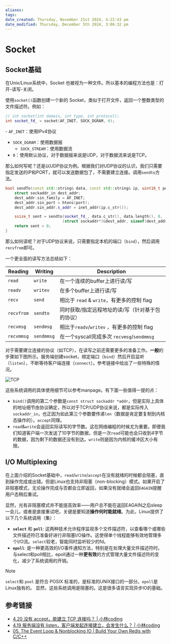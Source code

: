 ```yaml
---
aliases: 
tags: 
date_created: Thursday, November 21st 2024, 4:22:43 pm
date_modified: Thursday, December 5th 2024, 3:06:32 pm
---
```


# Socket

## Socket基础

在Unix/Linux系统中，Socket 也被视为一种文件。所以基本的编程方法也是：打开-读写-关闭。

使用`socket()`函数创建一个新的 Socket，类似于打开文件，返回一个整数类型的文件描述符。例如：

```cpp
// int socket(int domain, int type, int protocol);
int socket_fd_ = socket(AF_INET, SOCK_DGRAM, 0);
```

- `AF_INET`：使用IPv4协议
- `SOCK_DGRAM`：使用数据报
    - `SOCK_STREAM`：使用数据流
- `0`：使用默认协议，对于数据报来说是UDP，对于数据流来说是TCP。

那么如何写呢？还是以UDP协议为例。根据我们对UDP协议的认识，我们只需要指定发送的IP和PORT，就可以发送数据包了，不需要建立连接。调用`sendto`方法。

```cpp
bool sendTo(const std::string& data, const std::string& ip, uint16_t port) {
    struct sockaddr_in dest_addr;
    dest_addr.sin_family = AF_INET;
    dest_addr.sin_port = htons(port);
    dest_addr.sin_addr.s_addr = inet_addr(ip.c_str());

    ssize_t sent = sendto(socket_fd_, data.c_str(), data.length(), 0,
                         (struct sockaddr*)&dest_addr, sizeof(dest_addr));
    return sent > 0;
}
```

那么如何读呢？对于UDP协议来说，只需要指定本机的端口（`bind`），然后调用`recvfrom`即可。

一个更全面的读写方法总结如下：

| Reading    | Writing    | Description                         |
| ---------- | ---------- | ----------------------------------- |
| `read`     | `write`    | 在一个连续的buffer上进行读/写                  |
| `readv`    | `writev`   | 在多个buffer上进行读/写                     |
| `recv`     | `send`     | 相比于 `read` & `write`，有更多的控制 flag    |
| `recvfrom` | `sendto`   | 同时获取/指定远程地址的读/写（针对基于包的协议）           |
| `recvmsg`  | `sendmsg`  | 相比于`readv`/`writev` ，有更多的控制 flag    |
| `recvmmsg` | `sendmmsg` | 在一个syscall完成多次 `recvmsg`/`sendmmsg` |

对于需要建立连接的协议（如TCP），在读写之前还需要更多的准备工作。**一般**的步骤如下图所示。服务端创建socket，绑定端口（`bind`）然后开启监听（`listen`），不断等待客户端连接（`connect`）。参考链接中给出了一些特殊的情况。

![TCP](https://media.geeksforgeeks.org/wp-content/uploads/20220330131350/StatediagramforserverandclientmodelofSocketdrawio2-448x660.png)

这些系统调用的具体使用细节可以参考manpage。有下面一些值得一提的点：

- `bind()`调用的第二个参数是`const struct sockaddr *addr`，但是实际上具体的地址细节由协议确定，所以对于TCP/UDP协议来说，都是实际传入`sockaddr_in`，也正因为如此第三个参数要传递`len`（数据是肯定要复制到内核态操作的）。`accept`同理。
- `read`&`write`会返回实际读写的字节数。这在网络编程的时候尤为重要。即便我们知道客户端一次发送了10字节的数据，但是一次`read`可能也会只收到4字节的数据，因为剩下的数据还没有到达。`write`则是因为内核的缓冲区大小有限。

## I/O Multiplexing

在上面介绍的Socket基础中，`read`/`write`/`accept`在没有就绪的时候都会阻塞，直到操作完成或出错。但是Linux也支持非阻塞（non-blocking）模式。如果开启了非阻塞模式，无论操作完成与否都会立即返回，如果没有就绪会返回`EAGAIN`提醒用户态稍后重试。

显然，光有非阻塞模式并不能提高效率——用户总不能在返回EAGAIN之后sleep一会儿，或者是直接重试吧，关键是要知道**操作何时能就绪**。为此，Linux提供了以下几个系统调用（集）：

- **`select`** 和 **`poll`**: 这两种技术允许程序监视多个文件描述符，以查看哪个或哪些文件描述符已准备好进行非阻塞I/O操作。这使得单个线程能够有效地管理多个I/O流。`select`较老，智能同时监听较少的fd。
- **`epoll`**: 是一种更高效的I/O事件通知方法，特别是在处理大量文件描述符时。与select和poll相比，epoll通过一种**更有效**的方式管理大量文件描述符的变化，减少了系统调用的开销。

> [!NOTE]
> `select`和 `pool` 是符合 POSIX 标准的，是标准的UNIX接口的一部分。`epoll`是Linux独有的。
> 显然，这些系统调用是阻塞的。这是很多语言实现异步IO的基础。

## 参考链接

- [4.20 没有 accept，能建立 TCP 连接吗？ | 小林coding](https://xiaolincoding.com/network/3_tcp/tcp_no_accpet.html#%E6%80%BB%E7%BB%93)
- [4.19 服务端没有 listen，客户端发起连接建立，会发生什么？ | 小林coding](https://xiaolincoding.com/network/3_tcp/tcp_no_listen.html#_4-19-%E6%9C%8D%E5%8A%A1%E7%AB%AF%E6%B2%A1%E6%9C%89-listen-%E5%AE%A2%E6%88%B7%E7%AB%AF%E5%8F%91%E8%B5%B7%E8%BF%9E%E6%8E%A5%E5%BB%BA%E7%AB%8B-%E4%BC%9A%E5%8F%91%E7%94%9F%E4%BB%80%E4%B9%88)
- [05. The Event Loop & Nonblocking IO | Build Your Own Redis with C/C++](https://build-your-own.org/redis/05_event_loop_intro)
